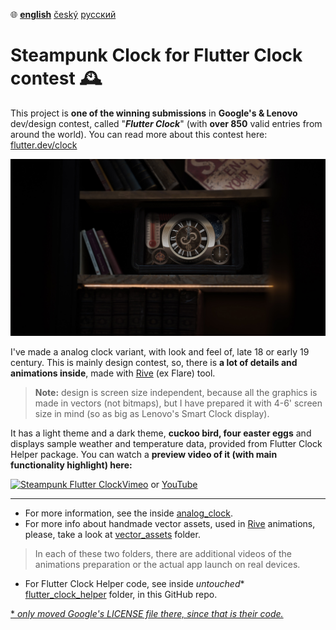 :globe_with_meridians:  **<u>english</u>**	[český](README.cz.md)	[русский](README.ru.md)

# Steampunk Clock for Flutter Clock contest :mantelpiece_clock:

This project is **one of the winning submissions** in **Google's & Lenovo** dev/design contest, called "***Flutter Clock***" (with **over 850** valid entries from around the world). You can read more about this contest here: [flutter.dev/clock](https://flutter.dev/clock)

![Steampunk Clock Visualisation](preview.jpg)

I've made a analog clock variant, with look and feel of, late 18 or early 19 century. This is mainly design contest, so, there is **a lot of details and animations inside**, made with [Rive](https://rive.app) (ex Flare) tool.
> **Note:** design is screen size independent, because all the graphics is made in vectors (not bitmaps), but I have prepared it with 4-6' screen size in mind (so as big as Lenovo's Smart Clock display).

It has a light theme and a dark theme, **cuckoo bird, four easter eggs** and displays sample weather and temperature data, provided from Flutter Clock Helper package. You can watch a **preview video of it (with main functionality highlight) here:**

[![Steampunk Flutter Clock](https://i.vimeocdn.com/video/857655615_1920x1080.jpg)](https://vimeo.com/tsinis/flutterclock)[Vimeo](https://vimeo.com/tsinis/flutterclock) or [YouTube](https://youtu.be/1cwBYMQwRb8)

---

* For more information, see the inside [analog_clock](./analog_clock/).
* For more info about handmade vector assets, used in [Rive](https://rive.app) animations, please, take a look at [vector_assets](./vector_assets) folder.

> In each of these two folders, there are additional videos of the animations preparation or the actual app launch on real devices.

* For Flutter Clock Helper code, see inside *untouched** [flutter_clock_helper](./flutter_clock_helper) folder, in this GitHub repo.

[* *only moved Google's LICENSE file there, since that is their code.*](./flutter_clock_helper/LICENSE)

